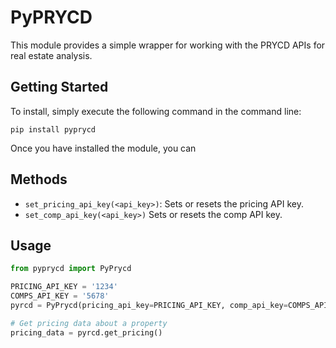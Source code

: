 # PyPRYCD
This module provides a simple wrapper for working with the PRYCD APIs for real estate analysis.

## Getting Started
To install, simply execute the following command in the command line:

```shell
pip install pyprycd
```
Once you have installed the module, you can 


## Methods
* `set_pricing_api_key(<api_key>)`: Sets or resets the pricing API key. 
* `set_comp_api_key(<api_key>)`  Sets or resets the comp API key. 


## Usage
```python
from pyprycd import PyPrycd

PRICING_API_KEY = '1234'
COMPS_API_KEY = '5678'
pyrcd = PyPrycd(pricing_api_key=PRICING_API_KEY, comp_api_key=COMPS_API_KEY)

# Get pricing data about a property
pricing_data = pyrcd.get_pricing()

```
